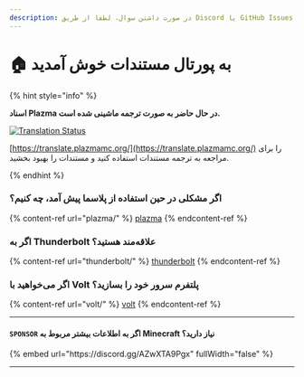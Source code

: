 ```yaml
---
description: در صورت داشتن سوال، لطفا از طریق Discord یا GitHub Issues سوال خود را مطرح کنید.
---
```


# 🏠 به پورتال مستندات خوش آمدید

{% hint style="info" %}

**اسناد Plazma در حال حاضر به صورت ترجمه ماشینی شده است.**

[![Translation Status](https://badges.crowdin.net/plazmamc-document-portal/localized.svg)](https://translate.plazmamc.org/)

[https://translate.plazmamc.org/](https://translate.plazmamc.org/) را برای مراجعه به ترجمه مستندات استفاده کنید و مستندات را بهبود بخشید.

{% endhint %}

### اگر مشکلی در حین استفاده از پلاسما پیش آمد، چه کنیم؟

{% content-ref url="plazma/" %}
[plazma](plazma/)
{% endcontent-ref %}

### اگر به Thunderbolt علاقه‌مند هستید؟

{% content-ref url="thunderbolt/" %}
[thunderbolt](thunderbolt/)
{% endcontent-ref %}

### اگر می‌خواهید با Volt پلتفرم سرور خود را بسازید؟

{% content-ref url="volt/" %}
[volt](volt/)
{% endcontent-ref %}

***

#### `SPONSOR` اگر به اطلاعات بیشتر مربوط به Minecraft نیاز دارید؟ <a href="#etc-1" id="etc-1"></a>

{% embed url="https\://discord.gg/AZwXTA9Pgx" fullWidth="false" %}

***
